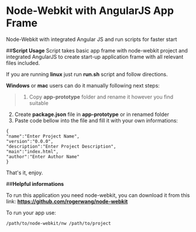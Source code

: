 Node-Webkit with AngularJS App Frame
======================

Node-Webkit with integrated Angular JS and run scripts for faster start

##**Script Usage**
Script takes basic app frame with node-webkit project and integrated AngularJS to create start-up application frame with all relevant files included. 

If you are running **linux** just run **run.sh** script and follow directions.

**Windows** or **mac** users can do it manually following next steps:
> 1. Copy **app-prototype** folder and rename it however you find suitable
2. Create **package.json** file in **app-prototype** or in renamed folder  
3. Paste code bellow into the file and fill it with your own informations:
```
{
"name":"Enter Project Name",
"version":"0.0.0",
"description":"Enter Project Description",
"main":"index.html",
"author":"Enter Author Name"
}
```
That's it, enjoy.

##**Helpful informations**

To run this application you need node-webkit, you can download it from this link:
**https://github.com/rogerwang/node-webkit**

To run your app use:

```
/path/to/node-webkit/nw /path/to/project
```
